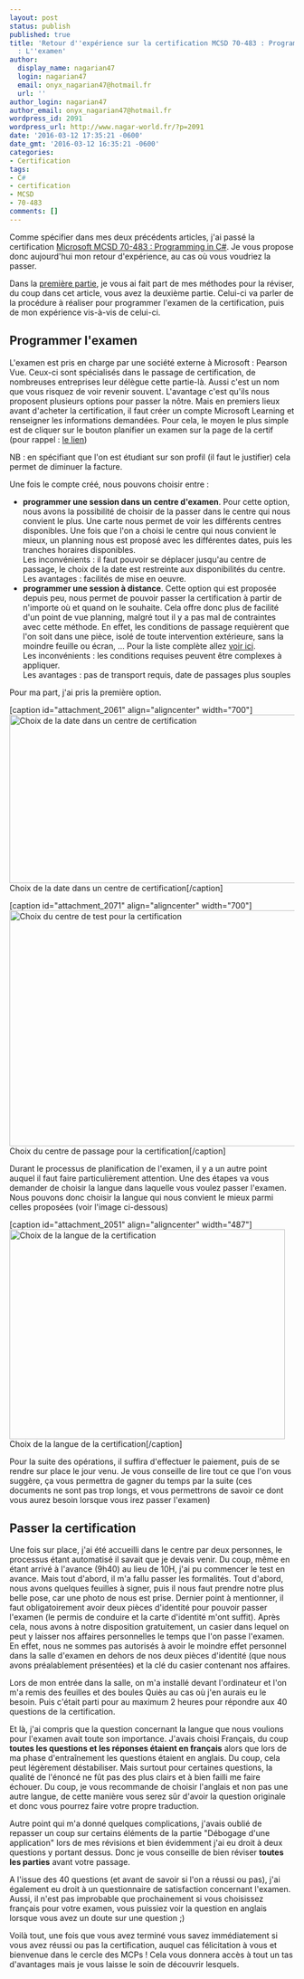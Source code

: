 ```yaml
---
layout: post
status: publish
published: true
title: 'Retour d''expérience sur la certification MCSD 70-483 : Programming in C#
  : L''examen'
author:
  display_name: nagarian47
  login: nagarian47
  email: onyx_nagarian47@hotmail.fr
  url: ''
author_login: nagarian47
author_email: onyx_nagarian47@hotmail.fr
wordpress_id: 2091
wordpress_url: http://www.nagar-world.fr/?p=2091
date: '2016-03-12 17:35:21 -0600'
date_gmt: '2016-03-12 16:35:21 -0600'
categories:
- Certification
tags:
- C#
- certification
- MCSD
- 70-483
comments: []
---
```

<p>Comme spécifier dans mes deux précédents articles, j'ai passé la certification <a href="https://www.microsoft.com/fr-FR/learning/exam-70-483.aspx" target="_blank">Microsoft MCSD 70-483 : Programming in C#</a>. Je vous propose donc aujourd'hui mon retour d'expérience, au cas où vous voudriez la passer.</p>
<p>Dans la <a href="http://www.nagar-world.fr/2016/03/12/mcsd-70-483-retour-d-experience-part-1/">première partie</a>, je vous ai fait part de mes méthodes pour la réviser, du coup dans cet article, vous avez la deuxième partie. Celui-ci va parler de la procédure à réaliser pour programmer l'examen de la certification, puis de mon expérience vis-à-vis de celui-ci.</p>
<p><!--more--></p>
<h2>Programmer l'examen</h2>
<p>L'examen est pris en charge par une société externe à Microsoft : Pearson Vue. Ceux-ci sont spécialisés dans le passage de certification, de nombreuses entreprises leur délègue cette partie-là. Aussi c'est un nom que vous risquez de voir revenir souvent. L'avantage c'est qu'ils nous proposent plusieurs options pour passer la nôtre. Mais en premiers lieux avant d'acheter la certification, il faut créer un compte Microsoft Learning et renseigner les informations demandées. Pour cela, le moyen le plus simple est de cliquer sur le bouton planifier un examen sur la page de la certif (pour rappel : <a href="https://www.microsoft.com/fr-FR/learning/exam-70-483.aspx" target="_blank">le lien</a>)</p>
<p>NB : en spécifiant que l'on est étudiant sur son profil (il faut le justifier) cela permet de diminuer la facture.</p>
<p>Une fois le compte créé, nous pouvons choisir entre :</p>
<ul>
<li><strong>programmer une session dans un centre d'examen</strong>. Pour cette option, nous avons la possibilité de choisir de la passer dans le centre qui nous convient le plus. Une carte nous permet de voir les différents centres disponibles. Une fois que l'on a choisi le centre qui nous convient le mieux, un planning nous est proposé avec les différentes dates, puis les tranches horaires disponibles.<br />
Les inconvénients : il faut pouvoir se déplacer jusqu'au centre de passage, le choix de la date est restreinte aux disponibilités du centre.<br />
Les avantages : facilités de mise en oeuvre.</li>
<li><strong>programmer une session à distance</strong>. Cette option qui est proposée depuis peu, nous permet de pouvoir passer la certification à partir de n'importe où et quand on le souhaite. Cela offre donc plus de facilité d'un point de vue planning, malgré tout il y a pas mal de contraintes avec cette méthode. En effet, les conditions de passage requièrent que l'on soit dans une pièce, isolé de toute intervention extérieure, sans la moindre feuille ou écran, ... Pour la liste complète allez <a href="https://www.microsoft.com/fr-fr/learning/online-proctored-exams.aspx#protocol-label" target="_blank">voir ici</a>.<br />
Les inconvénients : les conditions requises peuvent être complexes à appliquer.<br />
Les avantages : pas de transport requis, date de passages plus souples</li>
</ul>
<p>Pour ma part, j'ai pris la première option.</p>
<p>[caption id="attachment_2061" align="aligncenter" width="700"]<img class="size-large wp-image-2061" src="http://www.nagar-world.fr/wp-content/uploads/2016/03/Choix-de-la-date-1024x436.png" alt="Choix de la date dans un centre de certification" width="700" height="298" /> Choix de la date dans un centre de certification[/caption]</p>
<p>[caption id="attachment_2071" align="aligncenter" width="700"]<img class="size-large wp-image-2071" src="http://www.nagar-world.fr/wp-content/uploads/2016/03/Choix-centre-de-test-1024x610.png" alt="Choix du centre de test pour la certification" width="700" height="417" /> Choix du centre de passage pour la certification[/caption]</p>
<p>Durant le processus de planification de l'examen, il y a un autre point auquel il faut faire particulièrement attention. Une des étapes va vous demander de choisir la langue dans laquelle vous voulez passer l'examen. Nous pouvons donc choisir la langue qui nous convient le mieux parmi celles proposées (voir l'image ci-dessous)</p>
<p>[caption id="attachment_2051" align="aligncenter" width="487"]<img class="size-full wp-image-2051" src="http://www.nagar-world.fr/wp-content/uploads/2016/03/Choix-langue.png" alt="Choix de la langue de la certification" width="487" height="371" /> Choix de la langue de la certification[/caption]</p>
<p>Pour la suite des opérations, il suffira d'effectuer le paiement, puis de se rendre sur place le jour venu. Je vous conseille de lire tout ce que l'on vous suggère, ça vous permettra de gagner du temps par la suite (ces documents ne sont pas trop longs, et vous permettrons de savoir ce dont vous aurez besoin lorsque vous irez passer l'examen)</p>
<h2>Passer la certification</h2>
<p>Une fois sur place, j'ai été accueilli dans le centre par deux personnes, le processus étant automatisé il savait que je devais venir. Du coup, même en étant arrivé à l'avance (9h40) au lieu de 10H, j'ai pu commencer le test en avance. Mais tout d'abord, il m'a fallu passer les formalités. Tout d'abord, nous avons quelques feuilles à signer, puis il nous faut prendre notre plus belle pose, car une photo de nous est prise. Dernier point à mentionner, il faut obligatoirement avoir deux pièces d'identité pour pouvoir passer l'examen (le permis de conduire et la carte d'identité m'ont suffit). Après cela, nous avons à notre disposition gratuitement, un casier dans lequel on peut y laisser nos affaires personnelles le temps que l'on passe l'examen. En effet, nous ne sommes pas autorisés à avoir le moindre effet personnel dans la salle d'examen en dehors de nos deux pièces d'identité (que nous avons préalablement présentées) et la clé du casier contenant nos affaires.</p>
<p>Lors de mon entrée dans la salle, on m'a installé devant l'ordinateur et l'on m'a remis des feuilles et des boules Quiès au cas où j'en aurais eu le besoin. Puis c'était parti pour au maximum 2 heures pour répondre aux 40 questions de la certification.</p>
<p>Et là, j'ai compris que la question concernant la langue que nous voulions pour l'examen avait toute son importance. J'avais choisi Français, du coup <strong>toutes les questions et les réponses étaient en français</strong> alors que lors de ma phase d'entraînement les questions étaient en anglais. Du coup, cela peut légèrement déstabiliser. Mais surtout pour certaines questions, la qualité de l'énoncé ne fût pas des plus clairs et à bien failli me faire échouer. Du coup, je vous recommande de choisir l'anglais et non pas une autre langue, de cette manière vous serez sûr d'avoir la question originale et donc vous pourrez faire votre propre traduction.</p>
<p>Autre point qui m'a donné quelques complications, j'avais oublié de repasser un coup sur certains éléments de la partie "Débogage d'une application" lors de mes révisions et bien évidemment j'ai eu droit à deux questions y portant dessus. Donc je vous conseille de bien réviser <strong>toutes les parties</strong> avant votre passage.</p>
<p>A l'issue des 40 questions (et avant de savoir si l'on a réussi ou pas), j'ai également eu droit à un questionnaire de satisfaction concernant l'examen. Aussi, il n'est pas improbable que prochainement si vous choisissez français pour votre examen, vous puissiez voir la question en anglais lorsque vous avez un doute sur une question ;)</p>
<p>Voilà tout, une fois que vous avez terminé vous savez immédiatement si vous avez réussi ou pas la certification, auquel cas félicitation à vous et bienvenue dans le cercle des MCPs ! Cela vous donnera accès à tout un tas d'avantages mais je vous laisse le soin de découvrir lesquels.</p>
